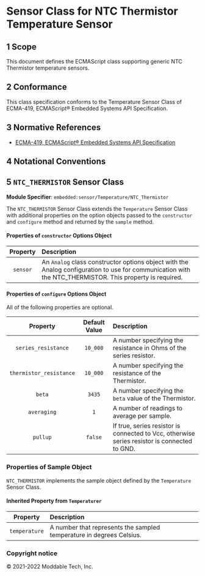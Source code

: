 # Sensor Class for NTC Thermistor Temperature Sensor

## 1 Scope

This document defines the ECMAScript class supporting generic NTC Thermistor temperature sensors.

## 2 Conformance

This class specification conforms to the Temperature Sensor Class of ECMA-419, ECMAScript® Embedded Systems API Specification.

## 3 Normative References

- [ECMA-419, ECMAScript® Embedded Systems API Specification](https://419.ecma-international.org)

## 4 Notational Conventions

## 5 `NTC_THERMISTOR` Sensor Class

**Module Specifier**: `embedded:sensor/Temperature/NTC_Thermistor`

The `NTC_THERMISTOR` Sensor Class extends the `Temperature` Sensor Class with additional properties on the option objects passed to the `constructor` and `configure` method and returned by the `sample` method. 

#### Properties of `constructor` Options Object

| Property | Description |
| :---: | :--- |
| `sensor` | An `Analog` class constructor options object with the Analog configuration to use for communication with the NTC_THERMISTOR. This property is required.

<a id="configuration"></a>	
#### Properties of `configure` Options Object

All of the following properties are optional.

| Property | Default Value | Description |
| :---: | :---: | :--- |
| `series_resistance` | `10_000` | A number specifying the resistance in Ohms of the series resistor.
| `thermistor_resistance` | `10_000` | A number specifying the resistance of the Thermistor.
| `beta` | `3435` | A number specifying the `beta` value of the Thermistor.
| `averaging` | `1` | A number of readings to average per sample.
| `pullup` | `false` | If true, series resistor is connected to Vcc, otherwise series resistor is connected to GND.

### Properties of Sample Object
`NTC_THERMISTOR` implements the sample object defined by the  `Temperature` Sensor Class.

#### Inherited Property from `Temperaturer`

| Property | Description |
| :---: | :--- |
| `temperature` | A number that represents the sampled temperature in degrees Celsius.

### Copyright notice

© 2021-2022 Moddable Tech, Inc.

